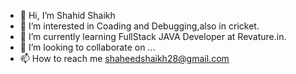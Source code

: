 - 👋 Hi, I’m  Shahid Shaikh
- 👀 I’m interested in Coading and Debugging,also in cricket.
- 🌱 I’m currently learning FullStack JAVA Developer at Revature.in.
- 💞️ I’m looking to collaborate on ...
- 📫 How to reach me shaheedshaikh28@gmail.com

<!---
Shahid0513/Shahid0513 is a ✨ special ✨ repository because its `README.md` (this file) appears on your GitHub profile.
You can click the Preview link to take a look at your changes.
--->
